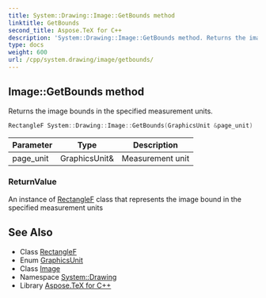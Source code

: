 ```yaml
---
title: System::Drawing::Image::GetBounds method
linktitle: GetBounds
second_title: Aspose.TeX for C++
description: 'System::Drawing::Image::GetBounds method. Returns the image bounds in the specified measurement units in C++.'
type: docs
weight: 600
url: /cpp/system.drawing/image/getbounds/
---
```

## Image::GetBounds method


Returns the image bounds in the specified measurement units.

```cpp
RectangleF System::Drawing::Image::GetBounds(GraphicsUnit &page_unit)
```


| Parameter | Type | Description |
| --- | --- | --- |
| page_unit | GraphicsUnit\& | Measurement unit |

### ReturnValue

An instance of [RectangleF](../../rectanglef/) class that represents the image bound in the specified measurement units

## See Also

* Class [RectangleF](../../rectanglef/)
* Enum [GraphicsUnit](../../graphicsunit/)
* Class [Image](../)
* Namespace [System::Drawing](../../)
* Library [Aspose.TeX for C++](../../../)
